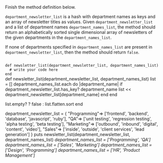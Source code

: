 Finish the method definition below.

`department_newsletter_list` is a hash with department names as keys and an array of newsletter titles as values. Given `department_newsletter_list` and a list of department names `department_names_list`, the method should return an alphabetically sorted single dimensional array of newsletters of the given departments in the `department_names_list`.

If none of departments specified in `department_names_list` are present in `department_newsletter_list`, then the method should return `false`.

<codeblock language="ruby" type="exercise" testMode="multipleInput">
<code>
def newsletter_list(department_newsletter_list, department_names_list)
  # write your code here
end
</code>

<solution>
def newsletter_list(department_newsletter_list, department_names_list)
  list = []
  department_names_list.each do |department_name|
    if department_newsletter_list.has_key? department_name
      list << department_newsletter_list[department_name]
    end
  end

  list.empty? ? false : list.flatten.sort
end
</solution>

<testcases>
<caller>
department_newsletter_list = {
  "Programming"=> ['frontend', 'backend', 'database', 'javascript', 'ruby'],
  "QA"=> ['unit testing', 'regression testing', 'alpha testing', 'beta testing'],
  "Marketing"=> ['outbound', 'inbound', 'digital', 'content', 'video'],
  "Sales"=> ['inside', 'outside', 'client services', 'lead generation']
}
puts newsletter_list(department_newsletter_list, department_names_list)
</caller>
<testcase>
<i>
department_names_list = ['Programming', 'QA']
</i>
</testcase>
<testcase>
<i>
department_names_list = ['Sales', 'Marketing']
</i>
</testcase>
<testcase>
<i>
department_names_list = ['Design', 'Programming']
</i>
</testcase>
<testcase>
<i>
department_names_list = ['HR', 'Product Management']
</i>
</testcase>
</testcases>
</codeblock>